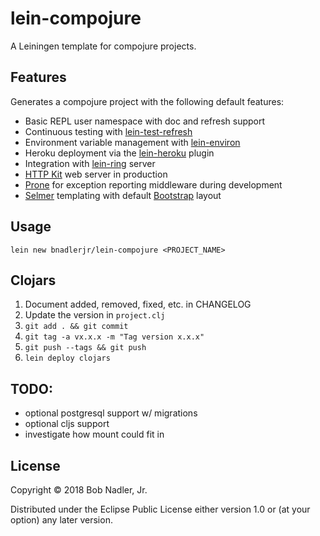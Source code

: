 # lein-compojure

A Leiningen template for compojure projects.

## Features
Generates a compojure project with the following default features:
* Basic REPL user namespace with doc and refresh support
* Continuous testing with [lein-test-refresh](https://github.com/jakemcc/lein-test-refresh)
* Environment variable management with [lein-environ](https://github.com/weavejester/environ)
* Heroku deployment via the [lein-heroku](https://github.com/heroku/lein-heroku) plugin
* Integration with [lein-ring](https://github.com/weavejester/lein-ring) server
* [HTTP Kit](http://www.http-kit.org/) web server in production
* [Prone](https://github.com/magnars/prone) for exception reporting middleware during development
* [Selmer](https://github.com/yogthos/Selmer) templating with default [Bootstrap](https://getbootstrap.com/docs/3.3/) layout

## Usage

`lein new bnadlerjr/lein-compojure <PROJECT_NAME>`

## Clojars

1. Document added, removed, fixed, etc. in CHANGELOG
1. Update the version in `project.clj`
1. `git add . && git commit`
1. `git tag -a vx.x.x -m "Tag version x.x.x"`
1. `git push --tags && git push`
1. `lein deploy clojars`

## TODO:
* optional postgresql support w/ migrations
* optional cljs support
* investigate how mount could fit in

## License

Copyright © 2018 Bob Nadler, Jr.

Distributed under the Eclipse Public License either version 1.0 or (at
your option) any later version.
